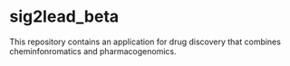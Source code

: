 # sig2lead_beta
This repository contains an application for drug discovery that combines cheminfonromatics and pharmacogenomics.
